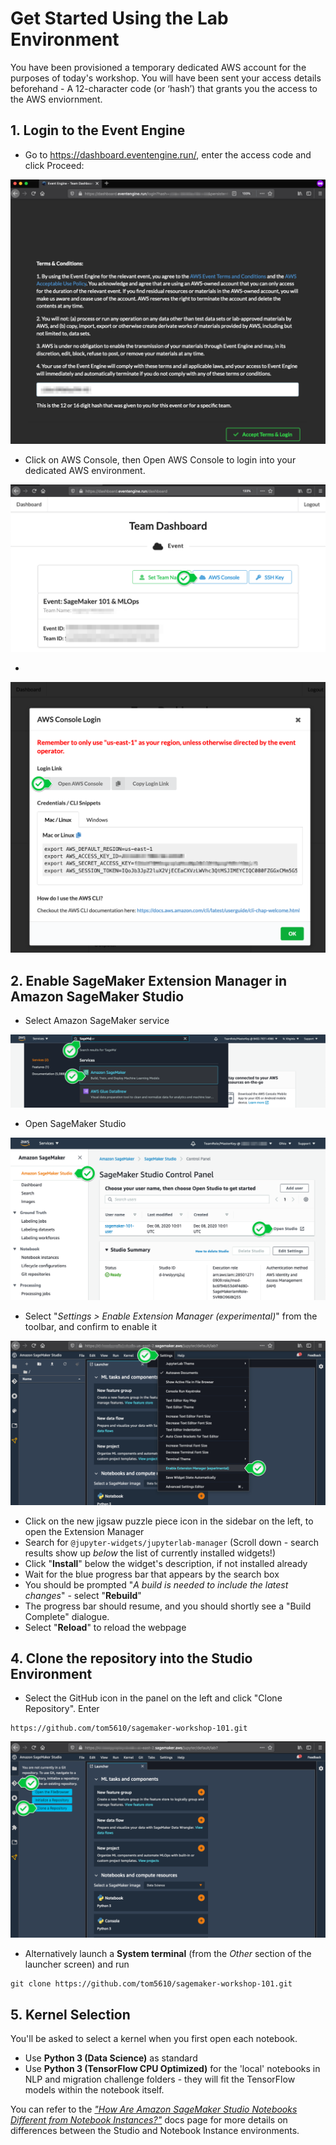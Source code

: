 #  Get Started Using the Lab Environment 

You have been provisioned a temporary dedicated AWS account for the purposes of today's workshop. You will have been sent your access details beforehand - A 12-character code (or ‘hash’) that grants you the access to the AWS enviornment.


## 1. Login to the Event Engine 

-  Go to https://dashboard.eventengine.run/, enter the access code and click Proceed: 

![Event Engine Logon Page](images/01.png)
 
- Click on AWS Console, then Open AWS Console to login into your dedicated AWS environment.

![AWS Console](images/02.png)

- 

![AWS Console 2](images/03.png)


## 2. Enable SageMaker Extension Manager in Amazon SageMaker Studio

- Select Amazon SageMaker service

![SageMaker Console 1](images/04.png)

- Open SageMaker Studio

![SageMaker Console 4](images/07.png)

- Select \"*Settings > Enable Extension Manager (experimental)*\" from the toolbar, and confirm to enable it

![SageMaker Console 5](images/08.png)

- Click on the new jigsaw puzzle piece icon in the sidebar on the left, to open the Extension Manager
- Search for `@jupyter-widgets/jupyterlab-manager` (Scroll down - search results show up *below* the list of currently installed widgets!)
- Click \"**Install**\" below the widget's description, if not installed already
- Wait for the blue progress bar that appears by the search box
- You should be prompted \"*A build is needed to include the latest changes*\" - select \"**Rebuild**\"
- The progress bar should resume, and you should shortly see a \"Build Complete\" dialogue.
- Select \"**Reload**\" to reload the webpage


## 4. Clone the repository into the Studio Environment
- Select the GitHub icon in the panel on the left and click "Clone Repository". Enter 
```
https://github.com/tom5610/sagemaker-workshop-101.git
```

![SageMaker Console 6](images/09.png)

- Alternatively launch a **System terminal** (from the *Other* section of the launcher screen) and run 
```
git clone https://github.com/tom5610/sagemaker-workshop-101.git
```


## 5. Kernel Selection

 You'll be asked to select a kernel when you first open each notebook. 
 
 - Use **Python 3 (Data Science)** as standard 
 - Use **Python 3 (TensorFlow CPU Optimized)** for the 'local' notebooks in NLP and migration challenge folders - they will fit the TensorFlow models within the notebook itself.

You can refer to the [*"How Are Amazon SageMaker Studio Notebooks Different from Notebook Instances?"*](https://docs.aws.amazon.com/sagemaker/latest/dg/notebooks-comparison.html) docs page for more details on differences between the Studio and Notebook Instance environments.